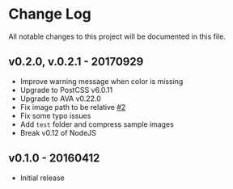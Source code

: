 # Change Log

All notable changes to this project will be documented in this file.

## v0.2.0, v.0.2.1 - 20170929

- Improve warning message when color is missing
- Upgrade to PostCSS v6.0.11
- Upgrade to AVA v0.22.0
- Fix image path to be relative [#2](https://github.com/ismamz/postcss-get-color/issues/2)
- Fix some typo issues
- Add `test` folder and compress sample images
- Break v0.12 of NodeJS

## v0.1.0 - 20160412

- Initial release
